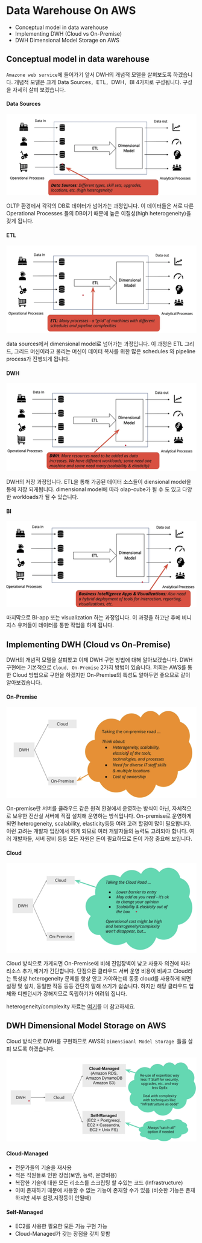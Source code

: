 # Data Warehouse On AWS

- Conceptual model in data warehouse
- Implementing DWH (Cloud vs On-Premise)
- DWH Dimensional Model Storage on AWS

## Conceptual model in data warehouse

`Amazone web service`에 들어가기 앞서 DWH의 개념적 모델을 살펴보도록 하겠습니다. 개념적 모델은 크게 Data Sources`, `ETL`, `DWH`, `BI  4가지로 구성됩니다. 구성을 자세히 살펴 보겠습니다.	

#### Data Sources

![](./_image/0.png)

OLTP 환경에서 각각의  DB로 데이터가 넘어가는 과정입니다.  이 데이터들은 서로 다른 Operational Processes 들의 DB이기 때문에 높은 이질성(high heterogeneity)을 갖게 됩니다. 

#### ETL

![](./_image/1.png)

data sources에서 dimensional model로 넘어가는 과정입니다. 이 과정은 ETL 그리드, 그리드 머신이라고 불리는 머신이 데이터 복사를 위한 많은 schedules 와 pipeline process가 진행되게 됩니다.

#### DWH

![](./_image/2.png)

DWH의 저장 과정입니다. ETL을 통해 가공된 데이터 소스들이 diensional model을 통해 저장 되게됩니다. dimensional model에 따라 olap-cube가 될 수 도 있고 다양한 workloads가 될 수 있습니다.

#### BI

![](./_image/3.png)

마지막으로 BI-app 또는 visualization 하는 과정입니다. 이 과정을 하고난 후에 비니지스 유저들이 데이터를 통한 작업을 하게 됩니다. 



## Implementing DWH (Cloud vs On-Premise)

DWH의 개념적 모델을 살펴봤고 이제 DWH 구현 방법에 대해 알아보겠습니다.  DWH 구현에는 기본적으로 `Cloud, On-Premise` 2가지 방법이 있습니다. 저희는 AWS를 통한 Cloud 방법으로 구현을 하겠지만 On-Premise의 특성도 알아두면 좋으므로 같이 알아보겠습니다.

#### On-Premise

![](./_image/4.png)

On-premise란 서버를 클라우드 같은 원격 환경에서 운영하는 방식이 아닌, 자체적으로 보유한 전산실 서버에 직접 설치해 운영하는 방식입니다. On-premise로 운영하게 되면 heterogeneity, scalability, elasticity등등 여러 고려 할점이 많이 필요합니다. 이런 고려는 개발자 입장에서 하게 되므로 여러 개발자들의 능력도 고려되야 합니다. 여러 개발자들, 서버 장비 등등 모든 자원은 돈이 필요하므로 돈이 가장 중요해 보입니다.

#### Cloud

![](./_image/5.png)

Cloud 방식으로 가게되면 On-Premise에 비해 진입장벽이 낮고 사용자 의견에 따라 리소스 추가,제거가 간단합니다. 단점으론 클라우드 서버 운영 비용이 비싸고 Cloud라는 특성상 heterogeneity 문제를 항상 안고 가야하는데 동종 cloud를 사용하게 되면 설정 및 설치, 동일한 작동 등등 간단히 말해 쓰기가 쉽습니다. 하지만 해당 클라우드 업체와 디펜던시가 강해지므로 독립하기가 어려워 집니다. 

heterogeneity/complexity 자료는 [여기](https://www.bmc.com/blogs/homogeneous-vs-heterogeneous-clouds/)를 더 참고하세요.



## DWH Dimensional Model Storage on AWS

Cloud 방식으로 DWH를 구현하므로 AWS의 `Dimensioanl Model Storage `들을 살펴 보도록 하겠습니다.

![](./_image/6.png)

#### Cloud-Managed

- 전문가들의 기술을 재사용
- 적은 직원들로 인한 장점(보안, 능력, 운영비용)
- 복잡한 기술에 대한 모든 리소스를 스크립팅 할 수있는 코드 (Infrastructure)
- 이미 존재하기 때문에 사용할 수 없는 기능이 존재할 수가 있음 (비슷한 기능은 존재하지만 세부 설정,지정등이 안될때)

#### Self-Managed

- EC2를 사용한 필요한 모든 기능 구현 가능
- Cloud-Managed가 갖는 장점을 갖지 못함

